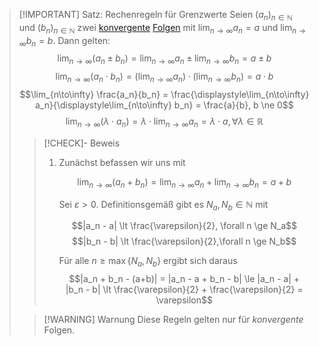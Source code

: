 > [!IMPORTANT] Satz: Rechenregeln für Grenzwerte
> Seien $(a_n)_{n\in\mathbb{N}}$ und $(b_n)_{n\in\mathbb{N}}$ zwei [konvergente](Konvergenz.md) [Folgen](../../Folge.md) mit $\displaystyle \lim_{n\to\infty} a_n = a$ und $\displaystyle \lim_{n\to\infty} b_n = b$. Dann gelten:
> $$\lim_{n\to\infty} (a_n \pm b_n) = \lim_{n\to\infty} a_n \pm \lim_{n\to\infty} b_n = a \pm b$$
> $$\lim_{n\to\infty} (a_n \cdot b_n) = \left(\lim_{n\to\infty} a_n\right)\cdot\left(\lim_{n\to\infty} b_n\right) = a\cdot b$$
> $$\lim_{n\to\infty} \frac{a_n}{b_n} = \frac{\displaystyle\lim_{n\to\infty} a_n}{\displaystyle\lim_{n\to\infty} b_n} = \frac{a}{b}, b \ne 0$$
> $$\lim_{n\to\infty} (\lambda \cdot a_n) = \lambda \cdot \lim_{n\to\infty} a_n = \lambda \cdot a, \forall\lambda \in \mathbb{R}$$
> > [!CHECK]- Beweis
> > 1. Zunächst befassen wir uns mit
> >
> > 	$$\lim_{n\to\infty} (a_n + b_n) = \lim_{n\to\infty} a_n + \lim_{n\to\infty} b_n = a + b$$
> > 
> > 	Sei $\varepsilon \gt 0$. Definitionsgemäß gibt es $N_a,N_b\in\mathbb{N}$ mit
> > 
> > 	$$|a_n - a| \lt \frac{\varepsilon}{2}, \forall n \ge N_a$$
> > 	$$|b_n - b| \lt \frac{\varepsilon}{2},\forall n \ge N_b$$
> > 	
> > 	Für alle $n\ge \max \{N_a, N_b\}$ ergibt sich daraus
> > 	$$|a_n + b_n - (a+b)| = |a_n - a + b_n - b| \le |a_n - a| + |b_n - b| \lt \frac{\varepsilon}{2} + \frac{\varepsilon}{2} = \varepsilon$$
> 
> > [!WARNING] Warnung
> > Diese Regeln gelten nur für *konvergente* Folgen.